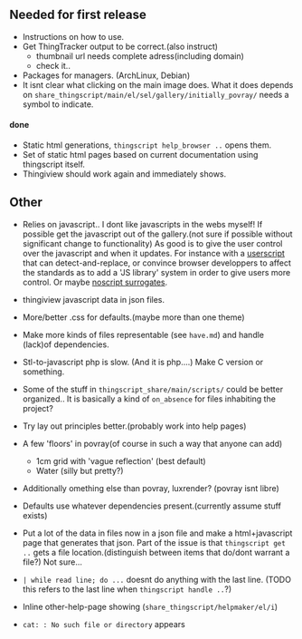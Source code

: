 
## Needed for first release
* Instructions on how to use.
* Get ThingTracker output to be correct.(also instruct)
  + thumbnail url needs complete adress(including domain)
  + check it..
* Packages for managers. (ArchLinux, Debian)
* It isnt clear what clicking on the main image does. What it does depends on
  `share_thingscript/main/el/sel/gallery/initially_povray/` needs a symbol to 
   indicate.

#### done 
* Static html generations, `thingscript help_browser ..` opens them.
* Set of static html pages based on current documentation using thingscript itself.
* Thingiview should work again and immediately shows.

## Other

* Relies on javascript.. I dont like javascripts in the webs myself! If possible
  get the javascript out of the gallery.(not sure if possible without significant 
  change to functionality) As good is to 
  give the user control over the javascript and when it updates. For instance
  with a [userscript](http://userscript.org/) that can detect-and-replace, or
  convince browser developpers to affect the standards as to add a 'JS library'
  system in order to give users more control. Or maybe 
  [noscript surrogates](http://hackademix.net/2011/09/29/script-surrogates-quick-reference/).

* thingiview javascript data in json files.

* More/better .css for defaults.(maybe more than one theme)

* Make more kinds of files representable (see `have.md`) and handle
  (lack)of dependencies.

* Stl-to-javascript php is slow. (And it is php....) Make C version or something.

* Some of the stuff in `thingscript_share/main/scripts/` could be better organized..
  It is basically a kind of `on_absence` for files inhabiting the project?

* Try lay out principles better.(probably work into help pages)

* A few 'floors' in povray(of course in such a way that anyone can add)
  + 1cm grid with 'vague reflection' (best default)
  + Water (silly but pretty?)

* Additionally omething else than povray, luxrender? (povray isnt libre)

* Defaults use whatever dependencies present.(currently assume stuff exists)

* Put a lot of the data in files now in a json file and make a 
  html+javascript page that generates that json. Part of the issue is that
  `thingscript get ..` gets a file location.(distinguish between items that do/dont
      warrant a file?) Not sure...

* `| while read line; do ...` doesnt do anything with the last line. 
  (TODO this refers to the last line when `thingscript handle ..`?)

* Inline other-help-page showing (`share_thingscript/helpmaker/el/i`)

* `cat: : No such file or directory` appears
